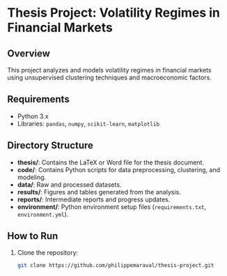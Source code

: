 # Thesis Project: Volatility Regimes in Financial Markets

## Overview
This project analyzes and models volatility regimes in financial markets 
using unsupervised clustering techniques and macroeconomic factors.

## Requirements
- Python 3.x
- Libraries: `pandas`, `numpy`, `scikit-learn`, `matplotlib`

## Directory Structure
- **thesis/**: Contains the LaTeX or Word file for the thesis document.
- **code/**: Contains Python scripts for data preprocessing, clustering, 
and modeling.
- **data/**: Raw and processed datasets.
- **results/**: Figures and tables generated from the analysis.
- **reports/**: Intermediate reports and progress updates.
- **environment/**: Python environment setup files (`requirements.txt`, 
`environment.yml`).

## How to Run
1. Clone the repository:
   ```bash
   git clone https://github.com/philippemaraval/thesis-project.git

